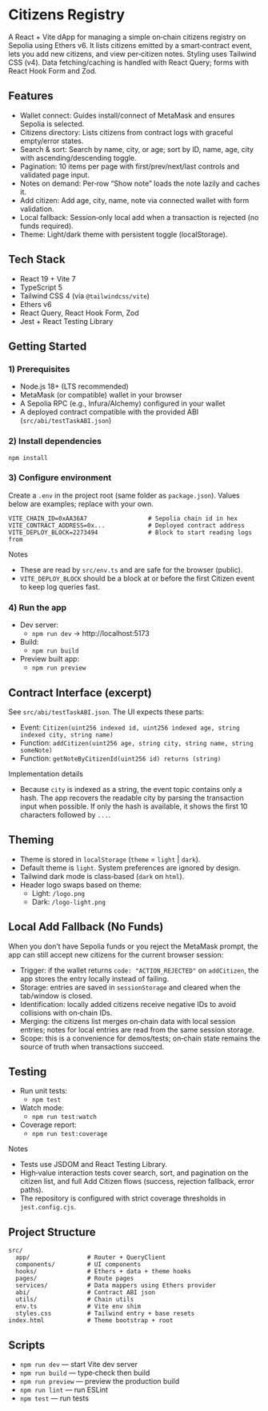 # Citizens Registry

A React + Vite dApp for managing a simple on‑chain citizens registry on Sepolia using Ethers v6. It lists citizens emitted by a smart‑contract event, lets you add new citizens, and view per‑citizen notes. Styling uses Tailwind CSS (v4). Data fetching/caching is handled with React Query; forms with React Hook Form and Zod.

## Features

- Wallet connect: Guides install/connect of MetaMask and ensures Sepolia is selected.
- Citizens directory: Lists citizens from contract logs with graceful empty/error states.
- Search & sort: Search by name, city, or age; sort by ID, name, age, city with ascending/descending toggle.
- Pagination: 10 items per page with first/prev/next/last controls and validated page input.
- Notes on demand: Per‑row “Show note” loads the note lazily and caches it.
- Add citizen: Add age, city, name, note via connected wallet with form validation.
- Local fallback: Session‑only local add when a transaction is rejected (no funds required).
- Theme: Light/dark theme with persistent toggle (localStorage).

## Tech Stack

- React 19 + Vite 7
- TypeScript 5
- Tailwind CSS 4 (via `@tailwindcss/vite`)
- Ethers v6
- React Query, React Hook Form, Zod
- Jest + React Testing Library

## Getting Started

### 1) Prerequisites

- Node.js 18+ (LTS recommended)
- MetaMask (or compatible) wallet in your browser
- A Sepolia RPC (e.g., Infura/Alchemy) configured in your wallet
- A deployed contract compatible with the provided ABI (`src/abi/testTaskABI.json`)

### 2) Install dependencies

```
npm install
```

### 3) Configure environment

Create a `.env` in the project root (same folder as `package.json`). Values below are examples; replace with your own.

```
VITE_CHAIN_ID=0xAA36A7                 # Sepolia chain id in hex
VITE_CONTRACT_ADDRESS=0x...            # Deployed contract address
VITE_DEPLOY_BLOCK=2273494              # Block to start reading logs from
```

Notes
- These are read by `src/env.ts` and are safe for the browser (public).
- `VITE_DEPLOY_BLOCK` should be a block at or before the first Citizen event to keep log queries fast.

### 4) Run the app

- Dev server:
  - `npm run dev` → http://localhost:5173
- Build:
  - `npm run build`
- Preview built app:
  - `npm run preview`

## Contract Interface (excerpt)

See `src/abi/testTaskABI.json`. The UI expects these parts:

- Event: `Citizen(uint256 indexed id, uint256 indexed age, string indexed city, string name)`
- Function: `addCitizen(uint256 age, string city, string name, string someNote)`
- Function: `getNoteByCitizenId(uint256 id) returns (string)`

Implementation details
- Because `city` is indexed as a string, the event topic contains only a hash. The app recovers the readable city by parsing the transaction input when possible. If only the hash is available, it shows the first 10 characters followed by `...`.

## Theming

- Theme is stored in `localStorage` (`theme` = `light` | `dark`).
- Default theme is `light`. System preferences are ignored by design.
- Tailwind dark mode is class‑based (`dark` on `html`).
- Header logo swaps based on theme:
  - Light: `/logo.png`
  - Dark: `/logo-light.png`

## Local Add Fallback (No Funds)

When you don’t have Sepolia funds or you reject the MetaMask prompt, the app can still accept new citizens for the current browser session:

- Trigger: if the wallet returns `code: "ACTION_REJECTED"` on `addCitizen`, the app stores the entry locally instead of failing.
- Storage: entries are saved in `sessionStorage` and cleared when the tab/window is closed.
- Identification: locally added citizens receive negative IDs to avoid collisions with on‑chain IDs.
- Merging: the citizens list merges on‑chain data with local session entries; notes for local entries are read from the same session storage.
- Scope: this is a convenience for demos/tests; on‑chain state remains the source of truth when transactions succeed.

## Testing

- Run unit tests:
  - `npm test`
- Watch mode:
  - `npm run test:watch`
- Coverage report:
  - `npm run test:coverage`

Notes
- Tests use JSDOM and React Testing Library.
- High‑value interaction tests cover search, sort, and pagination on the citizen list, and full Add Citizen flows (success, rejection fallback, error paths).
- The repository is configured with strict coverage thresholds in `jest.config.cjs`.

## Project Structure

```
src/
  app/                # Router + QueryClient
  components/         # UI components
  hooks/              # Ethers + data + theme hooks
  pages/              # Route pages
  services/           # Data mappers using Ethers provider
  abi/                # Contract ABI json
  utils/              # Chain utils
  env.ts              # Vite env shim
  styles.css          # Tailwind entry + base resets
index.html            # Theme bootstrap + root
```

## Scripts

- `npm run dev` — start Vite dev server
- `npm run build` — type‑check then build
- `npm run preview` — preview the production build
- `npm run lint` — run ESLint
- `npm test` — run tests

